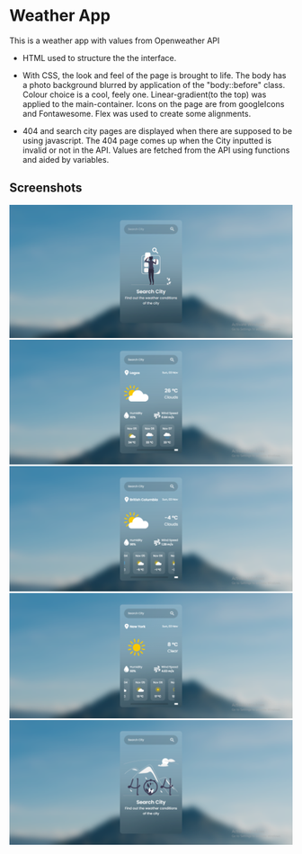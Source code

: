 # Weather App

This is a weather app with values from Openweather API

* HTML used to structure the the interface.

* With CSS, the look and feel of the page is brought to life. The body has a photo background blurred by application of the "body::before" class. Colour choice is a cool, feely one. Linear-gradient(to the top) was applied to the main-container. Icons on the page are from googleIcons and Fontawesome. Flex was used to create some alignments.

* 404 and search city pages are displayed when there are supposed to be using javascript. The 404 page comes up when the City inputted is invalid or not in the API. Values are fetched from the API using functions and aided by variables.

## Screenshots

<img src="assets/screenshots/Screenshot (193).png" alt="">
<img src="assets/screenshots/Screenshot (195).png" alt="">
<img src="assets/screenshots/Screenshot (196).png" alt="">
<img src="assets/screenshots/Screenshot (197).png" alt="">
<img src="assets/screenshots/Screenshot (198).png" alt="">